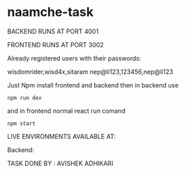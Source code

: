 # naamche-task

BACKEND RUNS AT PORT 4001

FRONTEND RUNS AT PORT 3002

Already registered users with their passwords:

wisdomrider,wisd4x,sitaram
nep@li123,123456,nep@li123




Just Npm install frontend and backend then in backend use 

`npm run dev`
 
 and in frontend normal react run comand 

 `npm start`


LIVE ENVIRONMENTS AVAILABLE AT:

Backend: 

TASK DONE BY : AVISHEK ADHIKARI
